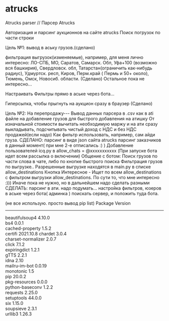 # atrucks
Atrucks parser // Парсер Atrucks 

Авторизация и парсинг аукционнов на сайте atrucks
Поиск погрузок по части строки

Цель №1:
вывод в аську грузов.(сделано) 

фильтрация выгрузок(изменяемые),
например, для меня лично интересно:
ЛО-СПБ, МО, Саратов, Самарск. Обл, Уфа+100 (возможно вся башкирия),
Свердловск. обл, Татарстан(ограничить как-нибудь радиус), Удмуртск. респ,
Киров, Перм.край ( Пермь и 50+ около), Тюмень, Омск, Новосиб. области.  (Сделано)
Остальное пока не интересно...

Настраивать Фильтры прямо в аське через бота...

Гиперсылка, чтобы прыгнуть на аукцион сразу в браузер (Сделано)

Цель №2:
На перепродажу---
Вывод данных парсера в .csv как в ati файле на добавление грузов для быстрого добавления на атишку
От изначальной стоимости вычитать необходимую маржу и на ати сразу выкладывать, подсчитывать чистый доход с НДС и без НДС продажей(если надо)
Как фильтр использовать, например, сам айди груза. 
СДЕЛАНО:
парсинг в виде json сайта atrucks
парсинг заказчиков в данный момент( при мне 2-е отписались :) )
Добавление пользователей icq.py в allow_chats = @xxxxxxxxxxx (При запуске бота идет всем рассылка о включении)
Общение с ботом:
Поиск грузов по части слова в чате, либо по кнопке быстрого поиска
Фильтрация грузов по выгрузке.. Разрешенные выгрузке находятся в main.py в списке allow_destinations
Кнопка Интересное - Ищет по всем allow_destinations c фильтром выгрузки allow_destinations. По сути то, что мне интересно :))) Иначе пока не нужно, но в дальнейшем надо сделать разными
СДЕЛАТЬ:
парсинг в ати. надо подумать...
настройка фильтров, юзеров в аське через бота( админка )
поискать сервер, и положить туда бота.



(не все использую. просто вывод pip list)
Package            Version  
------------------ ---------
beautifulsoup4     4.10.0   
bs4                0.0.1    
cached-property    1.5.2    
certifi            2021.10.8
chardet            3.0.4    
charset-normalizer 2.0.7    
click              7.1.2    
expiringdict       1.2.1    
gTTS               2.2.1    
idna               2.10     
mailru-im-bot      0.0.19   
monotonic          1.5      
pip                20.0.2   
pkg-resources      0.0.0    
python-baseconv    1.2.2    
requests           2.25.0   
setuptools         44.0.0   
six                1.15.0   
soupsieve          2.3.1    
urllib3            1.26.3 